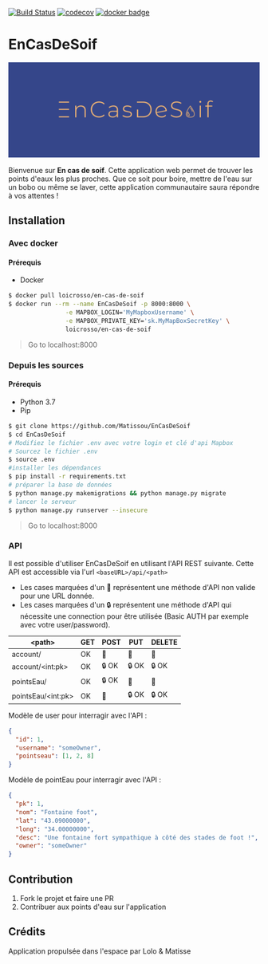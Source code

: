 [![Build Status](https://travis-ci.com/Matissou/EnCasDeSoif.svg?branch=master)](https://travis-ci.com/Matissou/EnCasDeSoif) [![codecov](https://codecov.io/gh/Matissou/EnCasDeSoif/branch/master/graph/badge.svg)](https://codecov.io/gh/Matissou/EnCasDeSoif) [![docker badge](https://images.microbadger.com/badges/image/loicrosso/en-cas-de-soif.svg)](https://microbadger.com/images/loicrosso/en-cas-de-soif)
# EnCasDeSoif
![Logo EnCasDeSoif](https://raw.githubusercontent.com/Matissou/EnCasDeSoif/master/EnCasDeSoif/static/img/logo_ecds.png)


Bienvenue sur **En cas de soif**. Cette application web permet de trouver les points d'eaux les plus proches.
Que ce soit pour boire, mettre de l'eau sur un bobo ou même se laver, cette application communautaire saura répondre à vos attentes !

## Installation 

### Avec docker
#### Prérequis
- Docker

```bash
$ docker pull loicrosso/en-cas-de-soif
$ docker run --rm --name EnCasDeSoif -p 8000:8000 \
                -e MAPBOX_LOGIN='MyMapboxUsername' \
                -e MAPBOX_PRIVATE_KEY='sk.MyMapBoxSecretKey' \
                loicrosso/en-cas-de-soif
```
> Go to localhost:8000

### Depuis les sources
#### Prérequis
- Python 3.7
- Pip

```bash
$ git clone https://github.com/Matissou/EnCasDeSoif
$ cd EnCasDeSoif
# Modifiez le fichier .env avec votre login et clé d'api Mapbox 
# Sourcez le fichier .env
$ source .env
#installer les dépendances
$ pip install -r requirements.txt
# préparer la base de données
$ python manage.py makemigrations && python manage.py migrate
# lancer le serveur
$ python manage.py runserver --insecure
```

> Go to localhost:8000


[//]: <> (Pour générer le tableau à partir du CSV : https://www.tablesgenerator.com/markdown_tables)
### API
Il est possible d'utiliser EnCasDeSoif en utilisant l'API REST suivante. Cette API est accessible via l'url `<baseURL>/api/<path>`

- Les cases marquées d'un :no_entry_sign: représentent une méthode d'API non valide pour une URL donnée.
- Les cases marquées d'un :lock: représentent une méthode d'API qui nécessite une connection pour être utilisée (Basic AUTH par exemple avec votre user/password). 

| \<path\>            | GET | POST            | PUT             | DELETE          |
|---------------------|-----|-----------------|-----------------|-----------------|
| account/            | OK  | :no_entry_sign: | :no_entry_sign: | :no_entry_sign: |
| account/\<int:pk\>  | OK  | :lock:  OK      | :lock:     OK   | :lock:  OK      |
| pointsEau/          | OK  | :lock:  OK      | :no_entry_sign: | :no_entry_sign: |
| pointsEau/\<int:pk\>| OK  | :no_entry_sign: | :lock:    OK    | :lock:   OK     |

Modèle de user pour interragir avec l'API :
```json
{
  "id": 1,
  "username": "someOwner",
  "pointseau": [1, 2, 8]
}
```

Modèle de pointEau pour interragir avec l'API :
```json
{
  "pk": 1,
  "nom": "Fontaine foot",
  "lat": "43.09000000",
  "long": "34.00000000",
  "desc": "Une fontaine fort sympathique à côté des stades de foot !",
  "owner": "someOwner"
}
```

## Contribution 
1. Fork le projet et faire une PR
2. Contribuer aux points d'eau sur l'application

## Crédits 

Application propulsée dans l'espace par Lolo & Matisse


